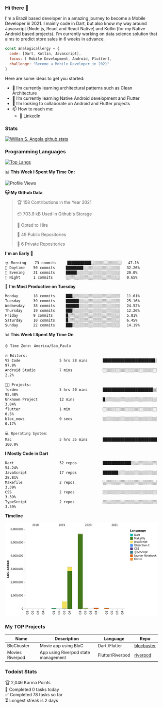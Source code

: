 ### Hi there 👋

I'm a Brazil based developer in a amazing journey to become a Mobile Developer in 2021. I mainly code in Dart, but also know my way around Javascript (Node.js, React and React Native) and Kotlin (for my Native Android based projects). I'm currently working on data science solution that aims to predict store sales in 6 weeks in advance.

```javascript
const analogicallergy = {
  code: [Dart, Kotlin, Javascript],
  focus: [ Mobile Development, Android, Flutter],
  challenge: "Become a Mobile Developer in 2021"
}
```

Here are some ideas to get you started:

- 🔭 I’m currently learning architectural patterns such as Clean Architecture
- 🌱 I’m currently learning Native Android development and Flutter
- 👯 I’m looking to collaborate on Android and Flutter projects
- 📫 How to reach me:
  - :office: [LinkedIn](https://www.linkedin.com/in/wsabsi/)

### Stats

[![Willian S. Angola github stats](https://github-readme-stats.vercel.app/api?username=analogicallergy&count_private=true&show_icons=true&theme=radical&hide_rank=false)](https://github.com/anuraghazra/github-readme-stats)

### Programming Languages

[![Top Langs](https://github-readme-stats.vercel.app/api/top-langs/?username=analogicallergy)](https://github.com/analogicallergy/github-readme-stats)

📊 **This Week I Spent My Time On:**

<!--START_SECTION:waka-->
![Profile Views](http://img.shields.io/badge/Profile%20Views-0-blue)

**🐱 My Github Data** 

> 🏆 158 Contributions in the Year 2021
 > 
> 📦 703.9 kB Used in Github's Storage 
 > 
> 💼 Opted to Hire
 > 
> 📜 49 Public Repositories 
 > 
> 🔑 6 Private Repositories  
 > 
**I'm an Early 🐤** 

```text
🌞 Morning    73 commits     ███████████░░░░░░░░░░░░░░   47.1% 
🌆 Daytime    50 commits     ████████░░░░░░░░░░░░░░░░░   32.26% 
🌃 Evening    31 commits     █████░░░░░░░░░░░░░░░░░░░░   20.0% 
🌙 Night      1 commits      ░░░░░░░░░░░░░░░░░░░░░░░░░   0.65%

```
📅 **I'm Most Productive on Tuesday** 

```text
Monday       18 commits     ███░░░░░░░░░░░░░░░░░░░░░░   11.61% 
Tuesday      39 commits     ██████░░░░░░░░░░░░░░░░░░░   25.16% 
Wednesday    38 commits     ██████░░░░░░░░░░░░░░░░░░░   24.52% 
Thursday     19 commits     ███░░░░░░░░░░░░░░░░░░░░░░   12.26% 
Friday       9 commits      █░░░░░░░░░░░░░░░░░░░░░░░░   5.81% 
Saturday     10 commits     █░░░░░░░░░░░░░░░░░░░░░░░░   6.45% 
Sunday       22 commits     ███░░░░░░░░░░░░░░░░░░░░░░   14.19%

```


📊 **This Week I Spent My Time On** 

```text
⌚︎ Time Zone: America/Sao_Paulo

🔥 Editors: 
VS Code                  5 hrs 28 mins       ████████████████████████░   97.8% 
Android Studio           7 mins              ░░░░░░░░░░░░░░░░░░░░░░░░░   2.2%

🐱‍💻 Projects: 
fordev                   5 hrs 20 mins       ███████████████████████░░   95.48% 
Unknown Project          12 mins             █░░░░░░░░░░░░░░░░░░░░░░░░   3.84% 
flutter                  1 min               ░░░░░░░░░░░░░░░░░░░░░░░░░   0.5% 
bloc_news                0 secs              ░░░░░░░░░░░░░░░░░░░░░░░░░   0.17%

💻 Operating System: 
Mac                      5 hrs 35 mins       █████████████████████████   100.0%

```

**I Mostly Code in Dart** 

```text
Dart                     32 repos            █████████████░░░░░░░░░░░░   54.24% 
JavaScript               17 repos            ███████░░░░░░░░░░░░░░░░░░   28.81% 
Makefile                 2 repos             ░░░░░░░░░░░░░░░░░░░░░░░░░   3.39% 
CSS                      2 repos             ░░░░░░░░░░░░░░░░░░░░░░░░░   3.39% 
TypeScript               2 repos             ░░░░░░░░░░░░░░░░░░░░░░░░░   3.39%

```


**Timeline**

![Chart not found](https://raw.githubusercontent.com/AnalogicAllergy/AnalogicAllergy/main/charts/bar_graph.png) 


<!--END_SECTION:waka-->

### My TOP Projects

| Name            | Description                         | Language         | Repo                                                           |
| --------------- | ----------------------------------- | ---------------- | -------------------------------------------------------------- |
| BloCbuster      | Movie app using BloC                | Dart /Flutter    | [blocbuster](https://github.com/AnalogicAllergy/blocbuster)    |
| Movies Riverpod | App using Riverpod state management | Flutter/Riverpod | [riverpod](https://github.com/AnalogicAllergy/movies_riverpod) |

### Todoist Stats

<!-- TODO-IST:START -->
🏆  2,046 Karma Points           
🌸  Completed 0 tasks today           
✅  Completed 78 tasks so far           
⏳  Longest streak is 2 days
<!-- TODO-IST:END -->
